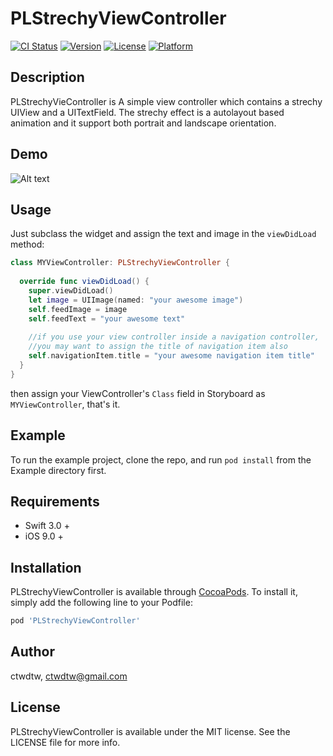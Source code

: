 # PLStrechyViewController

[![CI Status](http://img.shields.io/travis/ctwdtw/PLStrechyViewController.svg?style=flat)](https://travis-ci.org/ctwdtw/PLStrechyViewController)
[![Version](https://img.shields.io/cocoapods/v/PLStrechyViewController.svg?style=flat)](http://cocoapods.org/pods/PLStrechyViewController)
[![License](https://img.shields.io/cocoapods/l/PLStrechyViewController.svg?style=flat)](http://cocoapods.org/pods/PLStrechyViewController)
[![Platform](https://img.shields.io/cocoapods/p/PLStrechyViewController.svg?style=flat)](http://cocoapods.org/pods/PLStrechyViewController)

## Description
PLStrechyVieController is A simple view controller which contains a strechy UIView and a UITextField. The strechy effect is a autolayout based animation and it support both portrait and landscape orientation.

## Demo

![Alt text](/Example/PLStrechyVC.gif?raw=true "PLStrechyVC Demo")

## Usage

Just subclass the widget and assign the text and image in the `viewDidLoad` method:
```Swift
class MYViewController: PLStrechyViewController {
  
  override func viewDidLoad() {
    super.viewDidLoad()
    let image = UIImage(named: "your awesome image")
    self.feedImage = image
    self.feedText = "your awesome text"
    
    //if you use your view controller inside a navigation controller, 
    //you may want to assign the title of navigation item also
    self.navigationItem.title = "your awesome navigation item title"
  }
}
``` 
then assign your ViewController's `Class` field in Storyboard as `MYViewController`, that's it.

## Example

To run the example project, clone the repo, and run `pod install` from the Example directory first.

## Requirements

* Swift 3.0 +
* iOS 9.0 +

## Installation

PLStrechyViewController is available through [CocoaPods](http://cocoapods.org). To install
it, simply add the following line to your Podfile:

```ruby
pod 'PLStrechyViewController'
```

## Author

ctwdtw, ctwdtw@gmail.com

## License

PLStrechyViewController is available under the MIT license. See the LICENSE file for more info.
